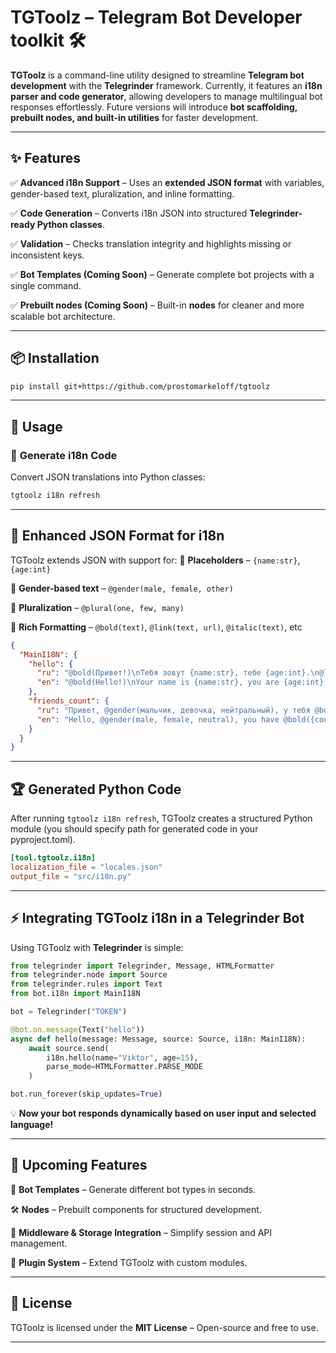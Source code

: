 # **TGToolz – Telegram Bot Developer toolkit 🛠️**

**TGToolz** is a command-line utility designed to streamline **Telegram bot development** with the **Telegrinder** framework. Currently, it features an **i18n parser and code generator**, allowing developers to manage multilingual bot responses effortlessly. Future versions will introduce **bot scaffolding, prebuilt nodes, and built-in utilities** for faster development.

---

## ✨ **Features**

✅ **Advanced i18n Support** – Uses an **extended JSON format** with variables, gender-based text, pluralization, and inline formatting.


✅ **Code Generation** – Converts i18n JSON into structured **Telegrinder-ready Python classes**.


✅ **Validation** – Checks translation integrity and highlights missing or inconsistent keys.


✅ **Bot Templates (Coming Soon)** – Generate complete bot projects with a single command.


✅ **Prebuilt nodes (Coming Soon)** – Built-in **nodes** for cleaner and more scalable bot architecture.

---

## 📦 **Installation**

```sh
pip install git+https://github.com/prostomarkeloff/tgtoolz
```

---

## 🚀 **Usage**

### 🔧 **Generate i18n Code**

Convert JSON translations into Python classes:
```sh
tgtoolz i18n refresh
```
---

## 📜 **Enhanced JSON Format for i18n**

TGToolz extends JSON with support for:
🔹 **Placeholders** – `{name:str}`, `{age:int}`


🔹 **Gender-based text** – `@gender(male, female, other)`


🔹 **Pluralization** – `@plural(one, few, many)`


🔹 **Rich Formatting** – `@bold(text)`, `@link(text, url)`, `@italic(text)`, etc

```json
{
  "MainI18N": {
    "hello": {
      "ru": "@bold(Привет!)\nТебя зовут {name:str}, тебе {age:int}.\n@link(Мои ресурсы, http://telegram.com).",
      "en": "@bold(Hello!)\nYour name is {name:str}, you are {age:int}.\n@link(My resources, http://telegram.com)"
    },
    "friends_count": {
      "ru": "Привет, @gender(мальчик, девочка, нейтральный), у тебя @bold({count:int}) @plural(друг, друга, друзей).",
      "en": "Hello, @gender(male, female, neutral), you have @bold({count:int}) @plural(friend, friends)."
    }
  }
}
```

---

## 🏆 **Generated Python Code**

After running `tgtoolz i18n refresh`, TGToolz creates a structured Python module (you should specify path for generated code in your pyproject.toml).

```toml
[tool.tgtoolz.i18n]
localization_file = "locales.json"
output_file = "src/i18n.py"
```

---

## ⚡ **Integrating TGToolz i18n in a Telegrinder Bot**

Using TGToolz with **Telegrinder** is simple:

```python
from telegrinder import Telegrinder, Message, HTMLFormatter
from telegrinder.node import Source
from telegrinder.rules import Text
from bot.i18n import MainI18N

bot = Telegrinder("TOKEN")

@bot.on.message(Text("hello"))
async def hello(message: Message, source: Source, i18n: MainI18N):
    await source.send(
        i18n.hello(name="Viktor", age=15),
        parse_mode=HTMLFormatter.PARSE_MODE
    )

bot.run_forever(skip_updates=True)
```
💡 **Now your bot responds dynamically based on user input and selected language!**

---

## 🔮 **Upcoming Features**


🚀 **Bot Templates** – Generate different bot types in seconds.


🛠 **Nodes** – Prebuilt components for structured development.


💾 **Middleware & Storage Integration** – Simplify session and API management.


🔌 **Plugin System** – Extend TGToolz with custom modules.

---

## 📜 **License**

TGToolz is licensed under the **MIT License** – Open-source and free to use.

---
